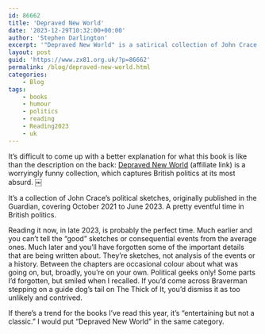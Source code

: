 ```yaml
---
id: 86662
title: 'Depraved New World'
date: '2023-12-29T10:32:00+00:00'
author: 'Stephen Darlington'
excerpt: '"Depraved New World" is a satirical collection of John Crace''s political sketches from October 2021 to June 2023, capturing the absurdity of British politics. Best enjoyed now for timely relevance, it offers entertainment rather than deep analysis. Recommended for political enthusiasts.'
layout: post
guid: 'https://www.zx81.org.uk/?p=86662'
permalink: /blog/depraved-new-world.html
categories:
    - Blog
tags:
    - books
    - humour
    - politics
    - reading
    - Reading2023
    - uk
---
```


<span style="font-size: revert;">It’s difficult to come up with a better explanation for what this book is like than the description on the back: </span>[Depraved New World](https://amzn.to/3REMBx3)<span style="font-size: revert;"> (affiliate link) is a worryingly funny collection, which captures British politics at its most absurd. ￼</span>

It’s a collection of John Crace’s political sketches, originally published in the Guardian, covering October 2021 to June 2023. A pretty eventful time in British politics.

Reading it now, in late 2023, is probably the perfect time. Much earlier and you can’t tell the “good” sketches or consequential events from the average ones. Much later and you’ll have forgotten some of the important details that are being written about. They’re sketches, not analysis of the events or a history. Between the chapters are occasional colour about what was going on, but, broadly, you’re on your own. Political geeks only! Some parts I’d forgotten, but smiled when I recalled. If you’d come across Braverman stepping on a guide dog’s tail on The Thick of It, you’d dismiss it as too unlikely and contrived.

If there’s a trend for the books I’ve read this year, it’s “entertaining but not a classic.” I would put “Depraved New World” in the same category.